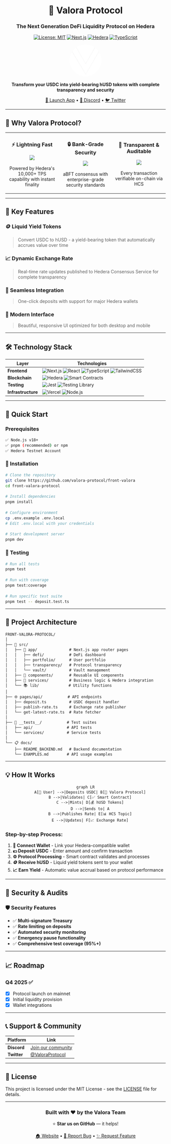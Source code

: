 <div align="center">

# 🏦 Valora Protocol

### **The Next Generation DeFi Liquidity Protocol on Hedera**

[![License: MIT](https://img.shields.io/badge/License-MIT-yellow.svg)](https://opensource.org/licenses/MIT)
[![Next.js](https://img.shields.io/badge/Next.js-14.0-black?logo=next.js)](https://nextjs.org/)
[![Hedera](https://img.shields.io/badge/Hedera-Hashgraph-7a3ff2?logo=hedera)](https://hedera.com/)
[![TypeScript](https://img.shields.io/badge/TypeScript-5.0-blue?logo=typescript)](https://www.typescriptlang.org/)

<img src="public/valora_logo_no_bg.png" alt="Valora Protocol" width="100" style="border-radius: 50%;" />

**Transform your USDC into yield-bearing hUSD tokens with complete transparency and security**

[🚀 Launch App](http://localhost:3000) • [💬 Discord](https://discord.gg) • [🐦 Twitter](https://twitter.com/valoraprotocol)

</div>

---

## 🌟 **Why Valora Protocol?**

<table>
<tr>
<td width="33%" align="center">

### ⚡ **Lightning Fast**

<img src="https://img.icons8.com/fluency/96/000000/lightning-bolt.png" width="60"/>

Powered by Hedera's 10,000+ TPS capability with instant finality

</td>
<td width="33%" align="center">

### 🔒 **Bank-Grade Security**

<img src="https://img.icons8.com/fluency/96/000000/security-shield-green.png" width="60"/>

aBFT consensus with enterprise-grade security standards

</td>
<td width="33%" align="center">

### 💎 **Transparent & Auditable**

<img src="https://img.icons8.com/fluency/96/000000/blockchain-technology.png" width="60"/>

Every transaction verifiable on-chain via HCS

</td>
</tr>
</table>

---

## 🎯 **Key Features**

### 🪙 **Liquid Yield Tokens**

> Convert USDC to hUSD - a yield-bearing token that automatically accrues value over time

### 📈 **Dynamic Exchange Rate**

> Real-time rate updates published to Hedera Consensus Service for complete transparency

### 🔄 **Seamless Integration**

> One-click deposits with support for major Hedera wallets

### 📱 **Modern Interface**

> Beautiful, responsive UI optimized for both desktop and mobile

---

## 🛠️ **Technology Stack**

<div align="center">

| Layer              | Technologies                                                                                                                                                                                                                                                                                                                                                                                                 |
| ------------------ | ------------------------------------------------------------------------------------------------------------------------------------------------------------------------------------------------------------------------------------------------------------------------------------------------------------------------------------------------------------------------------------------------------------ |
| **Frontend**       | ![Next.js](https://img.shields.io/badge/Next.js-black?style=flat&logo=next.js&logoColor=white) ![React](https://img.shields.io/badge/React-20232A?style=flat&logo=react&logoColor=61DAFB) ![TypeScript](https://img.shields.io/badge/TypeScript-007ACC?style=flat&logo=typescript&logoColor=white) ![TailwindCSS](https://img.shields.io/badge/Tailwind-38B2AC?style=flat&logo=tailwind-css&logoColor=white) |
| **Blockchain**     | ![Hedera](https://img.shields.io/badge/Hedera-7a3ff2?style=flat&logo=hedera&logoColor=white) ![Smart Contracts](https://img.shields.io/badge/HTS-Smart%20Contracts-green)                                                                                                                                                                                                                                    |
| **Testing**        | ![Jest](https://img.shields.io/badge/Jest-323330?style=flat&logo=Jest&logoColor=white) ![Testing Library](https://img.shields.io/badge/Testing%20Library-E33332?style=flat&logo=testing-library&logoColor=white)                                                                                                                                                                                             |
| **Infrastructure** | ![Vercel](https://img.shields.io/badge/Vercel-000000?style=flat&logo=vercel&logoColor=white) ![Node.js](https://img.shields.io/badge/Node.js-339933?style=flat&logo=node.js&logoColor=white)                                                                                                                                                                                                                 |

</div>

---

## 🚀 **Quick Start**

### Prerequisites

```bash
✅ Node.js v18+
✅ pnpm (recommended) or npm
✅ Hedera Testnet Account
```

### 🔧 Installation

```bash
# Clone the repository
git clone https://github.com/valora-protocol/front-valora
cd front-valora-protocol

# Install dependencies
pnpm install

# Configure environment
cp .env.example .env.local
# Edit .env.local with your credentials

# Start development server
pnpm dev
```

### 🧪 Testing

```bash
# Run all tests
pnpm test

# Run with coverage
pnpm test:coverage

# Run specific test suite
pnpm test -- deposit.test.ts
```

---

## 📁 **Project Architecture**

```
FRONT-VALORA-PROTOCOL/
│
├── 📂 src/
│   ├── 📱 app/              # Next.js app router pages
│   │   ├── defi/           # DeFi dashboard
│   │   ├── portfolio/      # User portfolio
│   │   ├── transparency/   # Protocol transparency
│   │   └── vault/          # Vault management
│   ├── 🎨 components/       # Reusable UI components
│   ├── 🔧 services/         # Business logic & Hedera integration
│   └── 📚 lib/             # Utility functions
│
├── 🌐 pages/api/           # API endpoints
│   ├── deposit.ts          # USDC deposit handler
│   ├── publish-rate.ts     # Exchange rate publisher
│   └── get-latest-rate.ts  # Rate fetcher
│
├── 🧪 __tests__/           # Test suites
│   ├── api/               # API tests
│   └── services/          # Service tests
│
└── 📋 docs/
    ├── README_BACKEND.md   # Backend documentation
    └── EXAMPLES.md        # API usage examples
```

---

## 💡 **How It Works**

<div align="center">

```mermaid
graph LR
    A[👤 User] -->|Deposits USDC| B[🏦 Valora Protocol]
    B -->|Validates| C[✅ Smart Contract]
    C -->|Mints| D[💰 hUSD Tokens]
    D -->|Sends to| A
    B -->|Publishes Rate| E[📊 HCS Topic]
    E -->|Updates| F[📈 Exchange Rate]
```

</div>

### **Step-by-step Process:**

1. **🔗 Connect Wallet** - Link your Hedera-compatible wallet
2. **💵 Deposit USDC** - Enter amount and confirm transaction
3. **⚙️ Protocol Processing** - Smart contract validates and processes
4. **🪙 Receive hUSD** - Liquid yield tokens sent to your wallet
5. **📈 Earn Yield** - Automatic value accrual based on protocol performance

---

## 🔐 **Security & Audits**

### 🛡️ **Security Features**

-   ✅ **Multi-signature Treasury**
-   ✅ **Rate limiting on deposits**
-   ✅ **Automated security monitoring**
-   ✅ **Emergency pause functionality**
-   ✅ **Comprehensive test coverage (95%+)**

---

## 📈 **Roadmap**

### **Q4 2025** ✅

-   [x] Protocol launch on mainnet
-   [x] Initial liquidity provision
-   [x] Wallet integrations

---

## 📞 **Support & Community**

<div align="center">

| Platform    | Link                                                  |
| ----------- | ----------------------------------------------------- |
| **Discord** | [Join our community](https://discord.gg/valora)       |
| **Twitter** | [@ValoraProtocol](https://twitter.com/valoraprotocol) |

</div>

---

## 📜 **License**

This project is licensed under the MIT License - see the [LICENSE](LICENSE) file for details.

---

<div align="center">

### **Built with ❤️ by the Valora Team**

⭐ **Star us on GitHub** — it helps!

[🏠 Website](http://localhost:3000) • [🐛 Report Bug](https://github.com/valora-protocol/issues) • [✨ Request Feature](https://github.com/valora-protocol/issues)

</div>
